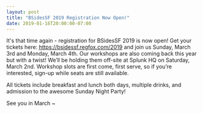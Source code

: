 ```yaml
---
layout: post
title: "BSidesSF 2019 Registration Now Open!"
date: 2019-01-16T20:00:00-07:00
---
```


It's that time again - registration for BSidesSF 2019 is now open! Get your tickets here: <https://bsidessf.regfox.com/2019> and join us Sunday, March 3rd and Monday, March 4th. Our workshops are also coming back this year but with a twist! We’ll be holding them off-site at Splunk HQ on Saturday, March 2nd. Workshop slots are first come, first serve, so if you’re interested, sign-up while seats are still available.

All tickets include breakfast and lunch both days, multiple drinks, and admission to the awesome Sunday Night Party!

See you in March ~

